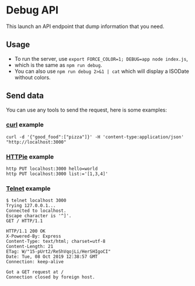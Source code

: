 # Debug API

This launch an API endpoint that dump information that you need.

## Usage

  * To run the server, use `export FORCE_COLOR=1; DEBUG=app node index.js`,
  * which is the same as `npm run debug`.
  * You can also use `npm run debug 2>&1 | cat` which will display a ISODate without colors.

## Send data

You can use any tools to send the request, here is some examples:

### [curl](https://curl.haxx.se/) example

```
curl -d '{"good_food":["pizza"]}' -H 'content-type:application/json' "http://localhost:3000"
```

### [HTTPie](https://httpie.org) example

```
http PUT localhost:3000 hello=world
http PUT localhost:3000 list:='[1,3,4]'
```

### [Telnet](https://en.wikipedia.org/wiki/Telnet) example

```
$ telnet localhost 3000
Trying 127.0.0.1...
Connected to localhost.
Escape character is '^]'.
GET / HTTP/1.1

HTTP/1.1 200 OK
X-Powered-By: Express
Content-Type: text/html; charset=utf-8
Content-Length: 21
ETag: W/"15-pUrt2/ReShVqojLi/HerSHIgoCI"
Date: Tue, 08 Oct 2019 12:38:57 GMT
Connection: keep-alive

Got a GET request at /
Connection closed by foreign host.
```
